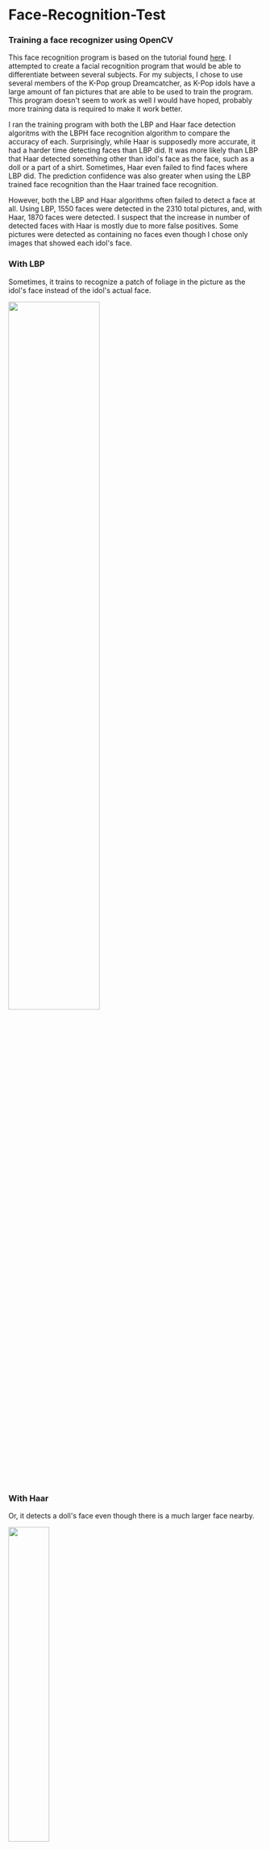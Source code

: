 # Face-Recognition-Test
### Training a face recognizer using OpenCV

This face recognition program is based on the tutorial found [here](https://www.superdatascience.com/opencv-face-recognition/). I attempted to create a facial recognition program that would be able to differentiate between several subjects. For my subjects, I chose to use several members of the K-Pop group Dreamcatcher, as K-Pop idols have a large amount of fan pictures that are able to be used to train the program. This program doesn't seem to work as well I would have hoped, probably more training data is required to make it work better. 

I ran the training program with both the LBP and Haar face detection algoritms with the LBPH face recognition algorithm to compare the accuracy of each. Surprisingly, while Haar is supposedly more accurate, it had a harder time detecting faces than LBP did. It was more likely than LBP that Haar detected something other than idol's face as the face, such as a doll or a part of a shirt. Sometimes, Haar even failed to find faces where LBP did. The prediction confidence was also greater when using the LBP trained face recognition than the Haar trained face recognition. 

However, both the LBP and Haar algorithms often failed to detect a face at all. Using LBP, 1550 faces were detected in the 2310 total pictures, and, with Haar, 1870 faces were detected. I suspect that the increase in number of detected faces with Haar is mostly due to more false positives. Some pictures were detected as containing no faces even though I chose only images that showed each idol's face.

### With LBP 
Sometimes, it trains to recognize a patch of foliage in the picture as the idol's face instead of the idol's actual face.

<img src="https://github.com/SimpleTurtle/SimpleTurtle/blob/master/images/22344172_1300303463430014_37224820856848384_n.jpg" width="60%">

### With Haar
Or, it detects a doll's face even though there is a much larger face nearby.

<img src="https://github.com/SimpleTurtle/SimpleTurtle/blob/master/images/jiu1.jpg" width="40%">

I added successful prediction pictures to show what the face recognition program is able to do when it runs correctly. These are available to view [here](predictions/).
